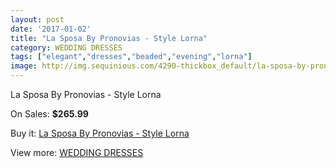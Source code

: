 ```yaml
---
layout: post
date: '2017-01-02'
title: "La Sposa By Pronovias - Style Lorna"
category: WEDDING DRESSES
tags: ["elegant","dresses","beaded","evening","lorna"]
image: http://img.sequinious.com/4290-thickbox_default/la-sposa-by-pronovias-style-lorna.jpg
---
```

La Sposa By Pronovias - Style Lorna

On Sales: **$265.99**
<a href="https://www.sequinious.com/wedding-dresses/1766-la-sposa-by-pronovias-style-lorna.html"><amp-img layout="responsive" width="600" height="600" src="//img.sequinious.com/4290-thickbox_default/la-sposa-by-pronovias-style-lorna.jpg" alt="La Sposa By Pronovias - Style Lorna 0" /></a>

Buy it: [La Sposa By Pronovias - Style Lorna](https://www.sequinious.com/wedding-dresses/1766-la-sposa-by-pronovias-style-lorna.html "La Sposa By Pronovias - Style Lorna")

View more: [WEDDING DRESSES](https://www.sequinious.com/2-wedding-dresses "WEDDING DRESSES")